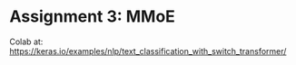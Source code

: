 # Assignment 3: MMoE
Colab at: https://keras.io/examples/nlp/text_classification_with_switch_transformer/
